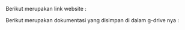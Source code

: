 Berikut merupakan link website :

Berikut merupakan dokumentasi yang disimpan di dalam g-drive nya :

